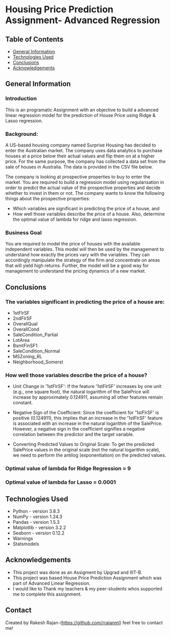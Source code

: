 # Housing Price Prediction Assignment- Advanced Regression

## Table of Contents
* [General Information](#general-information)
* [Technologies Used](#technologies-used)
* [Conclusions](#conclusions)
* [Acknowledgements](#acknowledgements)

## General Information

### Introduction
This is an programatic Assignment with an objective to build a advanced linear regression model for the prediction of House Price using Ridge & Lasso regression.

### Background:
A US-based housing company named Surprise Housing has decided to enter the Australian market. The company uses data analytics to purchase houses at a price below their actual values and flip them on at a higher price. For the same purpose, the company has collected a data set from the sale of houses in Australia. The data is provided in the CSV file below.

The company is looking at prospective properties to buy to enter the market. You are required to build a regression model using regularisation in order to predict the actual value of the prospective properties and decide whether to invest in them or not.
The company wants to know the following things about the prospective properties:
- Which variables are significant in predicting the price of a house, and
- How well those variables describe the price of a house.
Also, determine the optimal value of lambda for ridge and lasso regression.

### Business Goal
You are required to model the price of houses with the available independent variables. This model will then be used by the management to understand how exactly the prices vary with the variables. They can accordingly manipulate the strategy of the firm and concentrate on areas that will yield high returns. Further, the model will be a good way for management to understand the pricing dynamics of a new market.

## Conclusions
### The variables significant in predicting the price of a house are:

- 1stFlrSF
- 2ndFlrSF
- OverallQual
- OverallCond
- SaleCondition_Partial
- LotArea
- BsmtFinSF1
- SaleCondition_Normal
- MSZoning_RL
- Neighborhood_Somerst

### How well those variables describe the price of a house?
- Unit Change in '1stFlrSF':
  If the feature '1stFlrSF' increases by one unit (e.g., one square foot), the natural logarithm of the SalePrice will increase by approximately 0.124911, assuming all other features remain constant.

- Negative Sign of the Coefficient:
  Since the coefficient for '1stFlrSF' is positive (0.124911), this implies that an increase in the '1stFlrSF' feature is associated with an increase in the natural logarithm of the SalePrice. However, a negative sign in the coefficient signifies a negative correlation between the predictor and the target variable.

- Converting Predicted Values to Original Scale:
  To get the predicted SalePrice values in the original scale (not the natural logarithm scale), we need to perform the antilog (exponentiation) on the predicted values.

### Optimal value of lambda for Ridge Regression = 9
### Optimal value of lambda for Lasso = 0.0001

## Technologies Used
- Python     - version 3.8.3
- NumPy      - version 1.24.3
- Pandas     - version 1.5.3
- Matplotlib - version 3.2.2
- Seaborn    - version 0.12.2
- Warnings
- Statsmodels

## Acknowledgements
- This project was done as an Assigment by Upgrad and IIIT-B.
- This project was based House Price Prediction Assignment which was part of Advanced Linear Regression.
- I would like to Thank my teachers & my peer-students whos supported me to complete this assignment.

## Contact
Created by Rakesh Rajan-(https://github.com/rrajanml) feel free to contact me!
